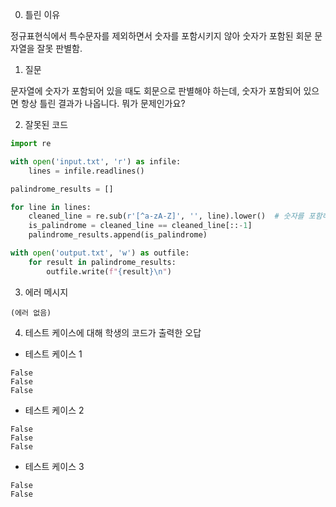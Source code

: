 0. 틀린 이유

정규표현식에서 특수문자를 제외하면서 숫자를 포함시키지 않아 숫자가 포함된 회문 문자열을 잘못 판별함.

1. 질문

문자열에 숫자가 포함되어 있을 때도 회문으로 판별해야 하는데, 숫자가 포함되어 있으면 항상 틀린 결과가 나옵니다. 뭐가 문제인가요?

2. 잘못된 코드

```python
import re

with open('input.txt', 'r') as infile:
    lines = infile.readlines()

palindrome_results = []

for line in lines:
    cleaned_line = re.sub(r'[^a-zA-Z]', '', line).lower()  # 숫자를 포함하지 않음
    is_palindrome = cleaned_line == cleaned_line[::-1]
    palindrome_results.append(is_palindrome)

with open('output.txt', 'w') as outfile:
    for result in palindrome_results:
        outfile.write(f"{result}\n")
```

3. 에러 메시지

```
(에러 없음)
```

4. 테스트 케이스에 대해 학생의 코드가 출력한 오답

- 테스트 케이스 1

```
False
False
False
```

- 테스트 케이스 2

```
False
False
False
```

- 테스트 케이스 3

```
False
False
```